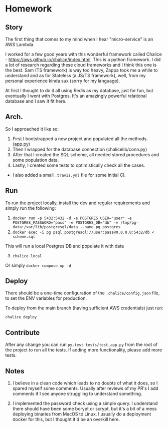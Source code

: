 Homework
========

Story
-----

The first thing that comes to my mind when I hear "micro-service" is an AWS Lambda.

I worked for a few good years with this wonderful framework called Chalice - https://aws.github.io/chalice/index.html.
This is a python framework. I did a lot of research regarding these cloud frameworks and I think this one is the best.
Sam (TS framework) is way too heavy, Zappa took me a while to understand and as for Stateless (a JS/TS framework), well,
from my personal experience kinda sux (sorry for my language).

At first I thought to do it all using Redis as my database, just for fun, but eventually I went with Postgres.
It's an amazingly powerful relational database and I saw it fit here.


Arch.
-----

So I approached it like so:

1. First I bootstrapped a new project and populated all the methods. (app.py)
2. Then I wrapped for the database connection (chalicelib/conn.py)
3. After that I created the SQL scheme, all needed stored procedures and some population data.
4. Lastly, I created some tests to optimistically check all the cases.

* I also added a small `.travis.yml` file for some initial CI.


Run
---

To run the project locally, install the dev and regular requirements and simply run the following:

1. `docker run -p 5432:5432 -d -e POSTGRES_USER="user" -e POSTGRES_PASSWORD="pass" -e POSTGRES_DB="db" -v /tmp/pg-data:/var/lib/postgresql/data --name pg postgres`
2. `docker exec -i pg psql postgresql://user:pass@0.0.0.0:5432/db < scheme.sql`

This will run a local Postgres DB and populate it with data

3. `chalice local`

Or simply `docker compose up -d`


Deploy
------

There should be a one-time configuration of the `.chalice/config.json` file, to set the ENV variables for production.

To deploy from the main branch (having sufficient AWS credentials) just run:

`chalice deploy`


Contribute
----------

After any change you can run `py.test tests/test_app.py` from the root of the project to run all the tests.
If adding more functionality, please add more tests.


Notes
-----

1. I believe in a clean code which leads to no doubts of what it does, so I spared myself some comments.
Usually after reviews of my PR's I add comments if I see anyone struggling to understand something.

2. I implemented the password check using a simple query. I understand there should have been some bcrypt or scrypt,
but it's a bit of a mess deploying binaries from MacOS to Linux. I usually do a deployment docker for this,
but I thought it'd be an overkill here.
